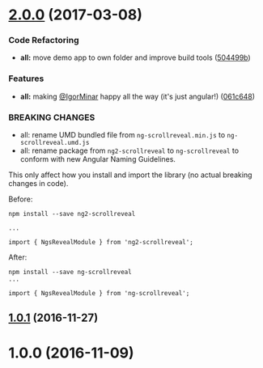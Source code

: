<a name="2.0.0"></a>
# [2.0.0](https://github.com/tinesoft/ng-scrollreveal/compare/1.0.1...v2.0.0) (2017-03-08)


### Code Refactoring

* **all:** move demo app to own folder and improve build tools ([504499b](https://github.com/tinesoft/ng-scrollreveal/commit/504499b))


### Features

* **all:** making [@IgorMinar](https://github.com/IgorMinar) happy all the way (it's just angular!) ([061c648](https://github.com/tinesoft/ng-scrollreveal/commit/061c648))


### BREAKING CHANGES

* all: rename UMD bundled file from `ng-scrollreveal.min.js` to `ng-scrollreveal.umd.js`
* all: rename package from `ng2-scrollreveal` to `ng-scrollreveal` to conform with new Angular Naming Guidelines.

This only affect how you install and import the library (no actual breaking changes in code).

Before:

```
npm install --save ng2-scrollreveal

...

import { NgsRevealModule } from 'ng2-scrollreveal';
```

After:

```
npm install --save ng-scrollreveal
...

import { NgsRevealModule } from 'ng-scrollreveal';
```



<a name="1.0.1"></a>
## [1.0.1](https://github.com/tinesoft/ng-scrollreveal/compare/1.0.0...1.0.1) (2016-11-27)



<a name="1.0.0"></a>
# 1.0.0 (2016-11-09)



